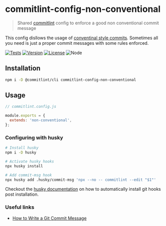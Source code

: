 # commitlint-config-non-conventional

> Shared [commitlint] config to enforce a good non conventional commit message

This config disllows the usage of [conventinal style commits][conventionalcommits]. Sometimes all you need is just a proper commit messages with some rules enforced.

[![Tests](https://github.com/sibiraj-s/commitlint-config-non-conventional/actions/workflows/tests.yml/badge.svg)](https://github.com/sibiraj-s/commitlint-config-non-conventional/actions/workflows/tests.yml)
[![Version](https://badgen.net/npm/v/commitlint-config-non-conventional)](https://npmjs.com/package/commitlint-config-non-conventional)
[![License](https://badgen.net/npm/license/commitlint-config-non-conventional)](https://github.com/sibiraj-s/commitlint-config-non-conventional/blob/master/LICENSE)
![Node](https://badgen.net/npm/node/commitlint-config-non-conventional)

## Installation

```bash
npm i -D @commitlint/cli commitlint-config-non-conventional
```

## Usage

```js
// commitlint.config.js

module.exports = {
  extends: 'non-conventional',
};
```

### Configuring with husky

```bash
# Install husky
npm i -D husky

# Activate husky hooks
npx husky install

# Add commit-msg hook
npx husky add .husky/commit-msg 'npx --no -- commitlint --edit "$1"'
```

Checkout the [husky documentation][install-husky] on how to automatically install git hooks post installation.

[commitlint]: https://commitlint.js.org
[conventionalcommits]: https://www.conventionalcommits.org/
[install-husky]: https://typicode.github.io/husky/#/?id=manual

### Useful links

- [How to Write a Git Commit Message](https://chris.beams.io/posts/git-commit/)
